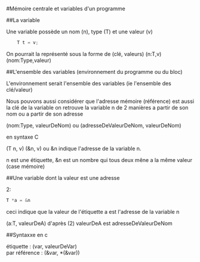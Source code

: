 #Mémoire centrale et variables d'un programme

##La variable

Une variable possède un  nom (n), type (T) et une valeur (v)

```C
    T t = v;
```

On pourrait la représenté sous la forme de (clé, valeurs) (n:T,v)  (nom:Type,valeur)


##L'ensemble des variables (environnement du programme ou du bloc)

L'environnement serait l'ensemble des variables (ie l'ensemble des clé/valeur)

Nous pouvons aussi considérer que l'adresse mémoire (référence) 
est aussi la clé de la variable
on retrouve la variable n de 2 manières a partir de son nom ou a partir de son adresse

(nom:Type, valeurDeNom) ou (adresseDeValeurDeNom, valeurDeNom)

en syntaxe C

(T n, v) (&n, v) ou &n indique l'adresse de la variable n.

n est une étiquette, &n est un nombre qui tous deux mêne a la même valeur (case mémoire)

##Une variable dont la valeur est une adresse

2:
```C
T *a = &n
```

ceci indique que la valeur de l'étiquette a est l'adresse de la variable n

(a:T, valeurDeA) d'après (2) valeurDeA est adresseDeValeurDeNom

##Syntaxxe en c

étiquette : (var, valeurDeVar)   
par référence : (&var, *(&var))



